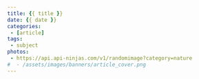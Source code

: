 ```yaml
---
title: {{ title }}
date: {{ date }}
categories:
 - [article]
tags:
 - subject
photos:
 - https://api.api-ninjas.com/v1/randomimage?category=nature
#  - /assets/images/banners/article_cover.png
---
```


<!-- {{ title }} explores ... -->

<!-- more -->

<!-- Article content begins here. -->